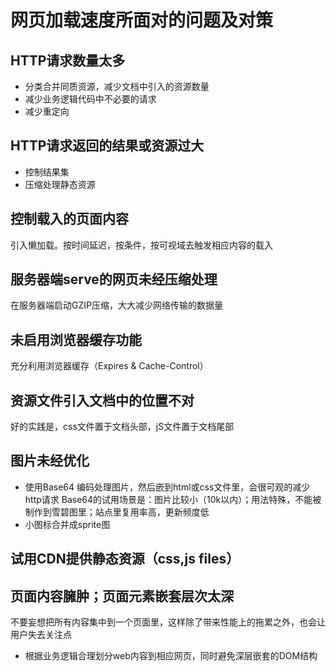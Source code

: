 # 网页加载速度所面对的问题及对策

## HTTP请求数量太多
- 分类合并同质资源，减少文档中引入的资源数量
- 减少业务逻辑代码中不必要的请求
- 减少重定向

## HTTP请求返回的结果或资源过大
- 控制结果集
- 压缩处理静态资源

## 控制载入的页面内容
引入懒加载。按时间延迟，按条件，按可视域去触发相应内容的载入

## 服务器端serve的网页未经压缩处理
在服务器端启动GZIP压缩，大大减少网络传输的数据量

## 未启用浏览器缓存功能
充分利用浏览器缓存（Expires & Cache-Control）

## 资源文件引入文档中的位置不对 
好的实践是，css文件置于文档头部，jS文件置于文档尾部

## 图片未经优化
- 使用Base64 编码处理图片，然后嵌到html或css文件里，会很可观的减少http请求
Base64的试用场景是：图片比较小（10k以内）；用法特殊，不能被制作到雪碧图里；站点里复用率高，更新频度低
- 小图标合并成sprite图 

## 试用CDN提供静态资源（css,js files）

## 页面内容臃肿；页面元素嵌套层次太深
不要妄想把所有内容集中到一个页面里，这样除了带来性能上的拖累之外，也会让用户失去关注点
- 根据业务逻辑合理划分web内容到相应网页，同时避免深层嵌套的DOM结构

